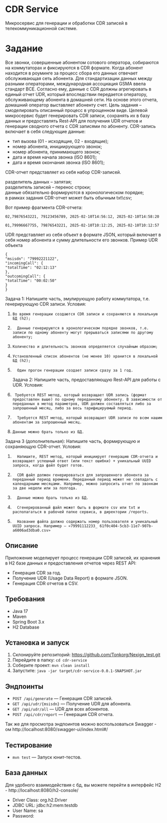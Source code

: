 # CDR Service
Микросервис для генерации и обработки CDR записей в телекоммуникационной системе.

# Задание
Все звонки, совершенные абонентом сотового оператора, собираются на коммутаторах и фиксируются в CDR формате. Когда абонент находится в роуминге за процесс сбора его данных отвечает обслуживающая сеть абонента. Для стандартизации данных между разными операторами, международная ассоциация GSMA ввела стандарт BCE. Согласно ему, данные с CDR должны агрегировать в единый отчет UDR, который впоследствии передается оператору, обслуживающему абонента в домашней сети. На основе этого отчета, домашний оператор выставляет абоненту счет.
Цель задания – смоделировать описанный процесс в упрощенном виде.
Целевой микросервис будет генерировать CDR записи, сохранять их в базу данных и предоставлять Rest-API для получения UDR отчетов и генерации сводного отчета с CDR записями по абоненту.
CDR-запись включает в себя следующие данные:


 - тип вызова (01 - исходящие, 02 - входящие); 
 - номер абонента, инициирующего звонок; 
 - номер абонента, принимающего звонок; 
 - дата и время начала звонка (ISO 8601); 
 - дата и время окончания звонка (ISO 8601); 


CDR-отчет представляет из себя набор CDR-записей.

разделитель данных – запятая;  
разделитель записей – перенос строки;  
данные обязательно формируются в хронологическом порядке;  
в рамках задания CDR-отчет может быть обычным txt\csv;  


Вот пример фрагмента CDR-отчета:

    02,79876543221, 79123456789, 2025-02-10T14:56:12, 2025-02-10T14:58:20  

    01,79996667755, 79876543221, 2025-02-10T10:12:25, 2025-02-10T10:12:57

UDR представляет из себя объект в формате JSON, который включает в себя номер абонента и сумму длительности его звонков.
Пример UDR объекта

    {  
    "msisdn": "79992221122",
    "incomingCall": {
    "totalTime": "02:12:13"
    },
    "outcomingCall": {
    "totalTime": "00:02:50"
    }
    }

Задача 1:
Напишите часть, эмулирующую работу коммутатора, т.е. генерирующую CDR записи.
Условия:
1.     Во время генерации создаются CDR записи и сохраняются в локальную БД (h2);
2.       Данные генерируются в хронологическом порядке звонков, т.е. записи по одному абоненту могут прерываться записями по другому абоненту;
3.     Количество и длительность звонков определяется случайным образом;
4.     Установленный список абонентов (не менее 10) хранится в локальной БД (h2);
5.       Один прогон генерации создает записи сразу за 1 год.

      Задача 2:
      Напишите часть, предоставляющую Rest-API для работы с UDR.
      Условия:


1.      Требуется REST метод, который возвращает UDR запись (формат предоставлен выше) по одному переданному абоненту. В зависимости от переданных в метод параметров, UDR должен составляться либо за запрошенный месяц, либо за весь тарифицируемый период.
2.       Требуется REST метод, который возвращает UDR записи по всем нашим абонентам за запрошенный месяц.
3.     Данные можно брать только из БД.
Задача 3 (дополнительная):
Напишите часть, формирующую и сохраняющую CDR-отчет.
Условия:

1.       Напишите, REST метод, который инициирует генерацию CDR-отчета и возвращает успешный ответ (или текст ошибки) + уникальный UUID запроса, когда файл будет готов.
2.       CDR файл должен генерироваться для запрошенного абонента за переданный период времени. Переданный период может не совпадать с календарными месяцами. Например, можно запросить отчет по звонкам за две недели или за полгода.
3.       Данные можно брать только из БД.
4.       Сгенерированный файл может быть в формате csv или txt и располагаться в рабочей папке сервиса, в директории /reports.
5.       Название файла должно содержать номер пользователя и уникальный UUID запроса. Например – «79991112233_ 61f0c404-5cb3-11e7-907b-a6006ad3dba0.csv»



## Описание
Приложение моделирует процесс генерации CDR записей, их хранения в H2 базе данных и предоставления отчетов через REST API:
- Генерация CDR за год.
- Получение UDR (Usage Data Report) в формате JSON.
- Генерация CDR отчетов в CSV.

## Требования
- Java 17
- Maven
- Spring Boot 3.x
- H2 Database

## Установка и запуск
1. Склонируйте репозиторий: https://github.com/Tonkorg/Nexign_test.git
2. Перейдите в папку: `cd cdr-service`
3. Соберите проект: `mvn clean install`
4. Запустите: `java -jar target/cdr-service-0.0.1-SNAPSHOT.jar`

## Эндпоинты
- `POST /api/generate` — Генерация CDR записей.
- `GET /api/udr/{msisdn}` — Получение UDR для абонента.
- `GET /api/udr/all` — UDR для всех абонентов.
- `POST /api/cdr/report` — Генерация CDR отчета.

Так же для просмотра эндпоинтов можно воспользоваться Swagger - ом
http://localhost:8080/swagger-ui/index.html#/

## Тестирование
- `mvn test` — Запуск юнит-тестов.

## База данных
Для удобного  взаимодействия с бд, вы можете перейти в интерфейс H2 - http://localhost:8080/h2-console/

 - Driver Class: org.h2.Driver 
 - JDBC URL: jdbc:h2:mem:testdb 
 - User Name: sa 
 - Password: 
